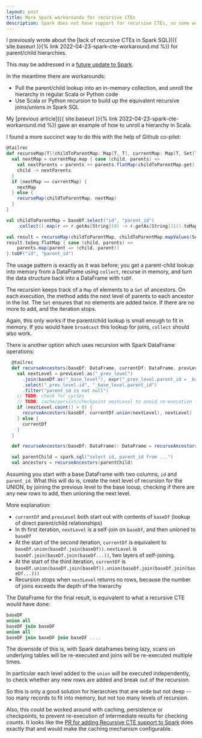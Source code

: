 ```yaml
---
layout: post
title: More Spark workarounds for recursive CTEs
description: Spark does not have support for recursive CTEs, so some workarounds are necessary
---
```


I previously wrote about the [lack of recursive CTEs in Spark SQL]({{ site.baseurl }}{% link 2022-04-23-spark-cte-workaround.md %}) for parent/child hierarchies.

This may be addressed in a [future update to Spark](https://github.com/apache/spark/pull/40744).

In the meantime there are workarounds:

- Pull the parent/child lookup into an in-memory collection, and unroll the hierarchy in regular Scala or Python code
- Use Scala or Python recursion to build up the equivalent recursive joins/unions in Spark SQL

My [previous article]({{ site.baseurl }}{% link 2022-04-23-spark-cte-workaround.md %}) gave an example of how to unroll a hierarchy in Scala.

I found a more succinct way to do this with the help of Github co-pilot:

```scala
@tailrec
def recurseMap[T](childToParentMap: Map[T, T], currentMap: Map[T, Set[T]]): Map[T, Set[T]] = {
  val nextMap = currentMap.map { case (child, parents) =>
    val nextParents = parents ++ parents.flatMap(childToParentMap.get)
    child -> nextParents
  }
  if (nextMap == currentMap) {
    nextMap
  } else {
    recurseMap(childToParentMap, nextMap)
  }
}

val childToParentMap = baseDf.select("id", "parent_id")
    .collect().map(r => r.getAs[String](0) -> r.getAs[String](1)).toMap

val result = recurseMap(childToParentMap, childToParentMap.mapValues(Set(_)))
result.toSeq.flatMap { case (child, parents) =>
    parents.map(parent => (child, parent))
}.toDF("id", "parent_id")
```

The usage pattern is exactly as it was before; you get a parent-child lookup into memory
from a DataFrame using `collect`, recurse in memory, and turn the data structure back into a DataFrame with `toDF`.

The recursion keeps track of a `Map` of elements to a `Set` of ancestors.  On each
execution, the method adds the next level of parents to each ancestor in the list.  The
`Set` ensures that no elements are added twice.  If there are no more to add, and the
iteration stops.

Again, this only works if the parent/child lookup is small enough to fit in memory.  If 
you would have `broadcast` this lookup for joins, `collect` should also work.

There is another option which uses recursion with Spark DataFrame operations:

```scala
  @tailrec
  def recurseAncestors(baseDf: DataFrame, currentDf: DataFrame, prevLevel: DataFrame): DataFrame = {
    val nextLevel = prevLevel.as("_prev_level")
      .join(baseDf.as("_base_level"), expr("_prev_level.parent_id = _base_level.id"), "inner")
      .select("_prev_level.id", "_base_level.parent_id")
      .filter("parent_id is not null")
    // TODO: check for cycles
    // TODO: cache/persist/checkpoint nextLevel to avoid re-execution for count
    if (nextLevel.count() > 0) {
      recurseAncestors(baseDf, currentDf.union(nextLevel), nextLevel)
    } else {
      currentDf
    }
  }

  def recurseAncestors(baseDf: DataFrame): DataFrame = recurseAncestors(baseDf, baseDf, baseDf)

  val parentChild = spark.sql("select id, parent_id from ...")
  val ancestors = recurseAncestors(parentChild)
```

Assuming you start with a base DataFrame with two columns, `id` and `parent_id`.
What this will do is, create the next level of recursion for the UNION, by 
joining the previous level to the base looup, checking if there are any new rows
to add, then unioning the next level.

More explanation:
* `currentDf` and `prevLevel` both start out with contents of `baseDf` (lookup of direct parent/child relationships)
* In th first iteration, `nextLevel` is a self-join on `baseDf`, and then unioned to `baseDf` 
* At the start of the second iteration, `currentDf` is equivalent to `baseDf.union(baseDf.join(baseDf))`.  `nextLevel` is `baseDf.join(baseDf.join(baseDf...))`, two layers of self-joining.
* At the start of the third iteration, `currentDf` is `baseDf.union(baseDf.join(baseDf)).union(baseDf.join(baseDf.join(baseDf...)))`
* Recursion stops when `nextLevel` returns no rows, because the number of joins exceeds the depth of the hierarchy

The DataFrame for the final result, is equivalent to what a recursive CTE would have done:
```sql
baseDF
union all
baseDF join baseDF
union all
baseDF join baseDF join baseDF .... 
```
The downside of this is, with Spark dataframes being lazy, scans on underlying tables 
will be re-executed and joins will be re-executed multiple times.

In particular each level added to the `union` will be executed independently, to 
check whether any new rows are added and break out of the recursion.

So this is only a good solution for hierarchies that are wide but not deep -- too many
records to fit into memory, but not too many levels of recursion. 

Also, this could be worked around with caching, persistence or checkpoints, to prevent
re-execution of intermediate results for checking counts.  It looks like the 
[PR for adding Recursive CTE support to Spark](https://github.com/apache/spark/pull/40744) does exactly that and would make the caching mechanism configurable.